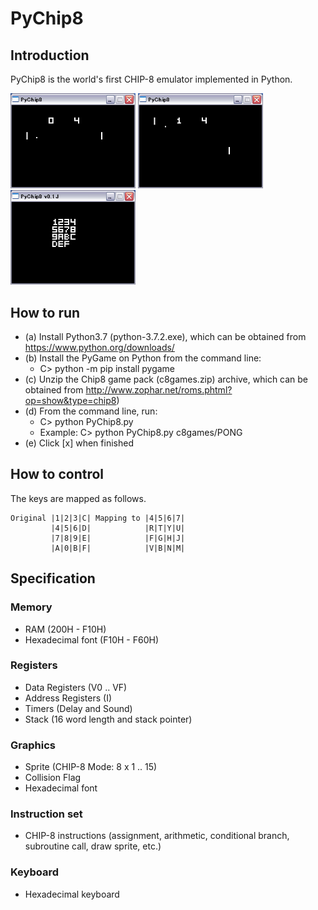 # PyChip8

## Introduction

PyChip8 is the world's first CHIP-8 emulator implemented in Python.

<img src="https://github.com/jay-kumogata/PyChip8/blob/master/screenshots/pychip8_061216_0.PNG" width="200"> <img src="https://github.com/jay-kumogata/PyChip8/blob/master/screenshots/pychip8_061223_0.PNG" width="200"> <img src="https://github.com/jay-kumogata/PyChip8/blob/master/screenshots/pychip8_070102_0.PNG" width="200">

## How to run

- (a) Install Python3.7 (python-3.7.2.exe), which can be obtained from https://www.python.org/downloads/
- (b) Install the PyGame on Python from the command line:
  - C> python -m pip install pygame
- (c) Unzip the Chip8 game pack (c8games.zip) archive, which can be obtained from http://www.zophar.net/roms.phtml?op=show&type=chip8)
- (d) From the command line, run:
  - C> python PyChip8.py <ROM file name>
  - Example: C> python PyChip8.py c8games/PONG
- (e) Click [x] when finished

## How to control

The keys are mapped as follows.

	Original |1|2|3|C| Mapping to |4|5|6|7|
	         |4|5|6|D|            |R|T|Y|U|
	         |7|8|9|E|            |F|G|H|J|
	         |A|0|B|F|            |V|B|N|M|
           
## Specification
### Memory
- RAM (200H - F10H)
- Hexadecimal font (F10H - F60H)

### Registers
- Data Registers (V0 .. VF)
- Address Registers (I)
- Timers (Delay and Sound)
- Stack (16 word length and stack pointer)

### Graphics
- Sprite (CHIP-8 Mode: 8 x 1 .. 15)
- Collision Flag
- Hexadecimal font
  
### Instruction set
- CHIP-8 instructions (assignment, arithmetic, conditional branch, subroutine call, draw sprite, etc.)

### Keyboard
- Hexadecimal keyboard
